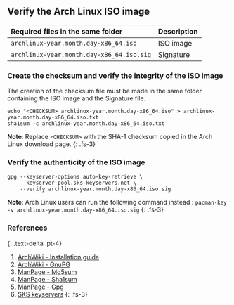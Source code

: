 ## Verify the Arch Linux ISO image

| Required files in the same folder         | Description |
| :---------------------------------------- | :---------- |
| `archlinux-year.month.day-x86_64.iso`     | ISO image   |
| `archlinux-year.month.day-x86_64.iso.sig` | Signature   |

### Create the checksum and verify the integrity of the ISO image

The creation of the checksum file must be made in the same folder containing the ISO image and the Signature file.

```
echo "<CHECKSUM> archlinux-year.month.day-x86_64.iso" > archlinux-year.month.day-x86_64.iso.txt
sha1sum -c archlinux-year.month.day-x86_64.iso.txt
```

**Note**: Replace `<CHECKSUM>` with the SHA-1 checksum copied in the Arch Linux download page.
{: .fs-3}

### Verify the authenticity of the ISO image
```
gpg --keyserver-options auto-key-retrieve \
    --keyserver pool.sks-keyservers.net \
    --verify archlinux-year.month.day-x86_64.iso.sig
```

**Note**: Arch Linux users can run the following command instead : `pacman-key -v archlinux-year.month.day-x86_64.iso.sig`
{: .fs-3}


### References
{: .text-delta .pt-4}

1. [ArchWiki - Installation guide](https://wiki.archlinux.org/index.php/Installation_guide#Verify_signature)
1. [ArchWiki - GnuPG](https://wiki.archlinux.org/index.php/GnuPG#Use_a_keyserver)
1. [ManPage - Md5sum](https://jlk.fjfi.cvut.cz/arch/manpages/man/core/coreutils/md5sum.1.en)
1. [ManPage - Sha1sum](https://jlk.fjfi.cvut.cz/arch/manpages/man/core/coreutils/sha1sum.1.en)
1. [ManPage - Gpg](https://jlk.fjfi.cvut.cz/arch/manpages/man/core/gnupg/gpg.1.en)
1. [SKS keyservers](https://sks-keyservers.net/)
{: .fs-3}
